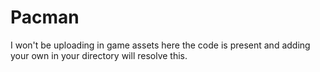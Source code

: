 # Pacman

I won't be uploading in game assets here the code is present and adding your own in your directory will resolve this.
